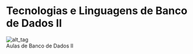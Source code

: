 # Tecnologias e Linguagens de Banco de Dados II
![alt_tag](https://d1q6f0aelx0por.cloudfront.net/product-logos/06f75c5d-6337-49d7-b92d-7f9ad292641f-logo-mysql-sq512.png)
<br>Aulas de Banco de Dados II

